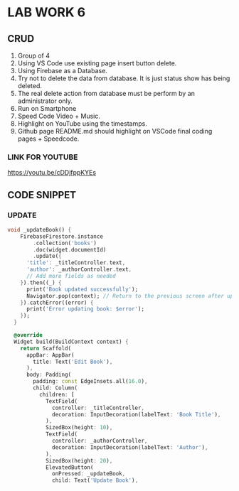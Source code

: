 # LAB WORK 6
## CRUD
1. Group of 4
2. Using VS Code use existing page insert button delete.
3. Using Firebase as a Database.
4. Try not to delete the data from database. It is just status show has being deleted.
5. The real delete action from database must be perform by an administrator only.
6. Run on Smartphone
7. Speed Code Video + Music.
8. Highlight on YouTube using the timestamps.
9. Github page README.md should highlight on VSCode final coding pages + Speedcode.
### LINK FOR YOUTUBE
https://youtu.be/cDDjfppKYEs
## CODE SNIPPET
### UPDATE
```dart
void _updateBook() {
    FirebaseFirestore.instance
        .collection('books')
        .doc(widget.documentId)
        .update({
      'title': _titleController.text,
      'author': _authorController.text,
      // Add more fields as needed
    }).then((_) {
      print('Book updated successfully');
      Navigator.pop(context); // Return to the previous screen after updating
    }).catchError((error) {
      print('Error updating book: $error');
    });
  }

  @override
  Widget build(BuildContext context) {
    return Scaffold(
      appBar: AppBar(
        title: Text('Edit Book'),
      ),
      body: Padding(
        padding: const EdgeInsets.all(16.0),
        child: Column(
          children: [
            TextField(
              controller: _titleController,
              decoration: InputDecoration(labelText: 'Book Title'),
            ),
            SizedBox(height: 10),
            TextField(
              controller: _authorController,
              decoration: InputDecoration(labelText: 'Author'),
            ),
            SizedBox(height: 20),
            ElevatedButton(
              onPressed: _updateBook,
              child: Text('Update Book'),

```
